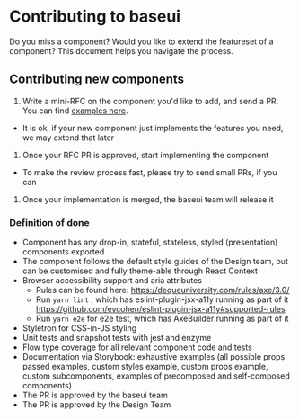 # Contributing to baseui

Do you miss a component? Would you like to extend the featureset of a component?
This document helps you navigate the process.

## Contributing new components

1.  Write a mini-RFC on the component you'd like to add, and send a PR. You can find [examples here](https://github.com/uber-web/baseui/tree/master/rfcs).

* It is ok, if your new component just implements the features you need, we may extend that later

1.  Once your RFC PR is approved, start implementing the component

* To make the review process fast, please try to send small PRs, if you can

1.  Once your implementation is merged, the baseui team will release it

### Definition of done

* Component has any drop-in, stateful, stateless, styled (presentation) components exported
* The component follows the default style guides of the Design team, but can be customised and fully theme-able through React Context
* Browser accessibility support and aria attributes
  * Rules can be found here: https://dequeuniversity.com/rules/axe/3.0/
  * Run `yarn lint` , which has eslint-plugin-jsx-a11y running as part of it https://github.com/evcohen/eslint-plugin-jsx-a11y#supported-rules
  * Run `yarn e2e` for e2e test, which has AxeBuilder running as part of it
* Styletron for CSS-in-JS styling
* Unit tests and snapshot tests with jest and enzyme
* Flow type coverage for all relevant component code and tests
* Documentation via Storybook: exhaustive examples (all possible props passed examples, custom styles example, custom props example, custom subcomponents, examples of precomposed and self-composed components)
* The PR is approved by the baseui team
* The PR is approved by the Design Team
